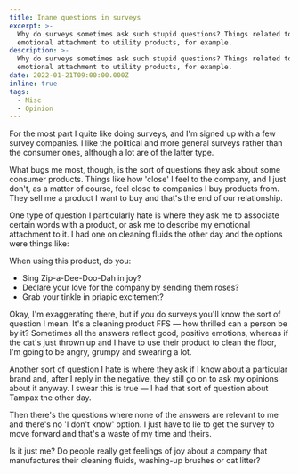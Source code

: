 ```yaml
---
title: Inane questions in surveys
excerpt: >-
  Why do surveys sometimes ask such stupid questions? Things related to our
  emotional attachment to utility products, for example.
description: >-
  Why do surveys sometimes ask such stupid questions? Things related to our
  emotional attachment to utility products, for example.
date: 2022-01-21T09:00:00.000Z
inline: true
tags:
  - Misc
  - Opinion
---
```

For the most part I quite like doing surveys, and I'm signed up with a few survey companies. I like the political and more general surveys rather than the consumer ones, although a lot are of the latter type.

What bugs me most, though, is the sort of questions they ask about some consumer products. Things like how 'close' I feel to the company, and I just don't, as a matter of course, feel close to companies I buy products from. They sell me a product I want to buy and that's the end of our relationship.

One type of question I particularly hate is where they ask me to associate certain words with a product, or ask me to describe my emotional attachment to it. I had one on cleaning fluids the other day and the options were things like:

When using this product, do you:

- Sing Zip-a-Dee-Doo-Dah in joy?
- Declare your love for the company by sending them roses?
- Grab your tinkle in priapic excitement?

Okay, I'm exaggerating there, but if you do surveys you'll know the sort of question I mean. It's a cleaning product FFS — how thrilled can a person be by it? Sometimes all the answers reflect good, positive emotions, whereas if the cat's just thrown up and I have to use their product to clean the floor, I'm going to be angry, grumpy and swearing a lot.

Another sort of question I hate is where they ask if I know about a particular brand and, after I reply in the negative, they still go on to ask my opinions about it anyway. I swear this is true — I had that sort of question about Tampax the other day.

Then there's the questions where none of the answers are relevant to me and there's no 'I don't know' option. I just have to lie to get the survey to move forward and that's a waste of my time and theirs.

Is it just me? Do people really get feelings of joy about a company that manufactures their cleaning fluids, washing-up brushes or cat litter?
